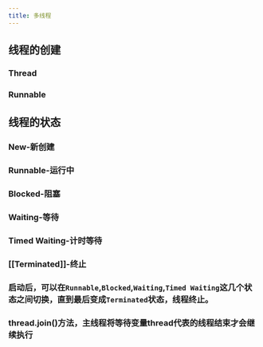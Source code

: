 ```yaml
---
title: 多线程
---
```


## 线程的创建

### Thread
### Runnable
## 线程的状态
### New-新创建
### Runnable-运行中
### Blocked-阻塞
### Waiting-等待
### Timed Waiting-计时等待
### [[Terminated]]-终止
### 启动后，可以在`Runnable`,`Blocked`,`Waiting`,`Timed Waiting`这几个状态之间切换，直到最后变成`Terminated`状态，线程终止。
### thread.join()方法，主线程将等待变量thread代表的线程结束才会继续执行
##
